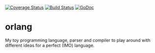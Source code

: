 [![Coverage Status](https://coveralls.io/repos/github/orktes/orlang/badge.svg?branch=master)](https://coveralls.io/github/orktes/orlang?branch=master)
[![Build Status](https://travis-ci.org/orktes/orlang.svg?branch=master)](https://travis-ci.org/orktes/orlang)
[![GoDoc](https://godoc.org/github.com/orktes/orlang?status.svg)](http://godoc.org/github.com/orktes/orlang)


# orlang
My toy programming language, parser and compiler to play around with different ideas for a perfect (IMO) language.
